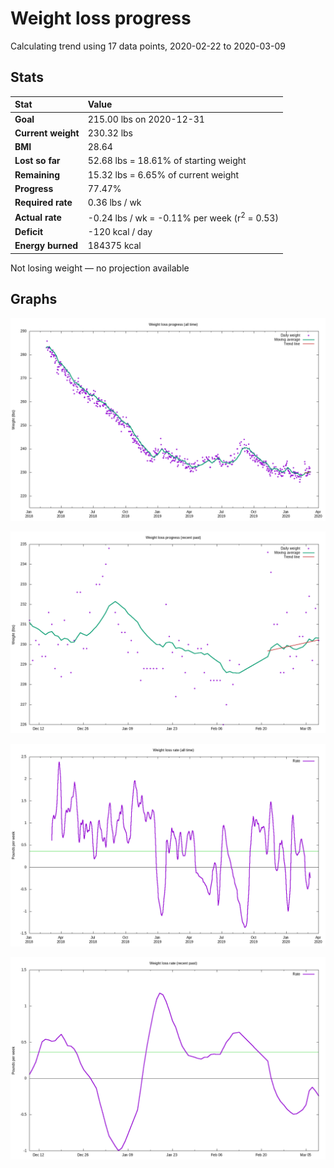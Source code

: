 # Weight loss progress

Calculating trend using 17 data points, 2020-02-22 to 2020-03-09

## Stats

Stat|Value
:-|:-
**Goal**|215.00 lbs on 2020-12-31
**Current weight**|230.32 lbs
**BMI**|28.64
**Lost so far**|52.68 lbs = 18.61% of starting weight
**Remaining**|15.32 lbs =  6.65% of current  weight
**Progress**|77.47%
**Required rate**|0.36 lbs / wk
**Actual rate**|-0.24 lbs / wk = -0.11% per week  (r<sup>2</sup> = 0.53)
**Deficit**|-120 kcal / day
**Energy burned**|184375 kcal

Not losing weight &mdash; no projection available

## Graphs

![](weight-graph-alltime.png)

![](weight-graph-recent.png)

![](rate-graph-alltime.png)

![](rate-graph-recent.png)
